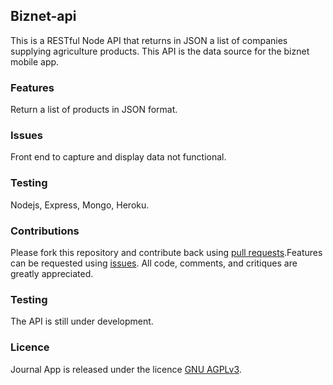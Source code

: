 ## Biznet-api
This is a RESTful Node API that returns in JSON a list of companies supplying agriculture products. This API is the data source for the biznet mobile app. 
### Features
Return a list of products in JSON format.
### Issues
Front end to capture and display data not functional.
### Testing
Nodejs, Express, Mongo, Heroku.
### Contributions
Please fork this repository and contribute back using [pull requests](https://github.com/mtondolo/biznet-api/pulls).Features can be requested using [issues](https://github.com/mtondolo/biznet-api/issues). All code, comments, and critiques are greatly appreciated.
### Testing
The API is still under development.
### Licence
Journal App is released under the licence [GNU AGPLv3](https://choosealicense.com/licenses/agpl-3.0/).
